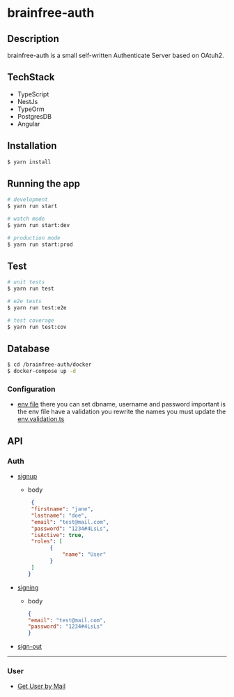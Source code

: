 # brainfree-auth

## Description

brainfree-auth is a small self-written Authenticate Server based on OAtuh2.

## TechStack

* TypeScript
* NestJs
* TypeOrm
* PostgresDB
* Angular

## Installation

```bash
$ yarn install
```

## Running the app

```bash
# development
$ yarn run start

# watch mode
$ yarn run start:dev

# production mode
$ yarn run start:prod
```

## Test

```bash
# unit tests
$ yarn run test

# e2e tests
$ yarn run test:e2e

# test coverage
$ yarn run test:cov
```

## Database

```bash 
$ cd /brainfree-auth/docker
$ docker-compose up -d
```

### Configuration

* [env file](.env) there you can set dbname, username and password
  important is the env file have a validation you rewrite the names you must update
  the [env.validation.ts](src%2Fconfig%2Fvalidations%2Fenv.validation.ts)

## API

### Auth

* [signup](localhost:3000/v1/auth/signup)
    - body

         ```json
          {
          "firstname": "jane",
          "lastname": "doe",
          "email": "test@mail.com",
          "password": "1234#4LsLs",
          "isActive": true,
          "roles": [
                {
                    "name": "User"
                }
          ]
         }
         ```

* [signing](localhost:3000/v1/auth/singing)
    - body

      ```json
      {
      "email": "test@mail.com",
      "password": "1234#4LsLs"
      }
      ```

* [sign-out](localhost:3000/v1/auth/sign-out)

---

### User

* [Get User by Mail](localhost:3000/v1/users/user)

